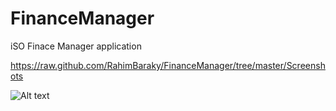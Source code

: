 # FinanceManager
iSO Finace Manager application

https://raw.github.com/RahimBaraky/FinanceManager/tree/master/Screenshots

![Alt text](https://raw.github.com/RahimBaraky/FinanceManager/tree/master/Screenshots/14.png)
